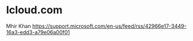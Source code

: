 # Icloud.com
Mhir Khan https://support.microsoft.com/en-us/feed/rss/42966e17-3449-16a3-edd3-a79e06a00f01
